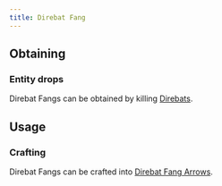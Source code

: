 ```yaml
---
title: Direbat Fang
---
```


## Obtaining
### Entity drops
Direbat Fangs can be obtained by killing [Direbats](Direbat).

## Usage
### Crafting
Direbat Fangs can be crafted into [Direbat Fang Arrows](Direbat_Fang_Arrow).
